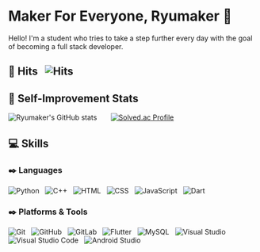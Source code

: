 # Maker For Everyone, Ryumaker 👋
Hello! I'm a student who tries to take a step further every day with the goal of becoming a full stack developer.

## :bell: Hits &nbsp; ![Hits](https://hits.seeyoufarm.com/api/count/incr/badge.svg?url=https%3A%2F%2Fgithub.com%2FRyumaker&count_bg=%23FF9E9B&title_bg=%23FF3232&icon=&icon_color=%23D53838&title=Hits&edge_flat=false)

## 💪 Self-Improvement Stats
![Ryumaker's GitHub stats](https://github-readme-stats.vercel.app/api?username=Ryumaker&show_icons=true&theme=gruvbox) &nbsp; &nbsp; &nbsp;
[![Solved.ac Profile](http://mazassumnida.wtf/api/v2/generate_badge?boj=lsouheev4968)](https://solved.ac/lsouheev4968/)

## :computer: Skills
### :black_nib: Languages
![Python](https://img.shields.io/badge/Python-FF3232?&style=flat-round&logo=Python&logoColor=white) &nbsp;
![C++](https://img.shields.io/badge/C++-2828CD?&style=flat-round&logo=C%2B%2B&logoColor=white) &nbsp;
![HTML](https://img.shields.io/badge/HTML-0A6E0A?&style=flat-round&logo=HTML5&logoColor=white) &nbsp;
![CSS](https://img.shields.io/badge/CSS-C71F8F?&style=flat-round&logo=CSS3&logoColor=white) &nbsp;
![JavaScript](https://img.shields.io/badge/JavaScript-FF8200?&style=flat-round&logo=JavaScript&logoColor=white) &nbsp;
![Dart](https://img.shields.io/badge/Dart-8B4513?&style=flat-round&logo=Dart&logoColor=white) &nbsp;

### :black_nib: Platforms & Tools
![Git](https://img.shields.io/badge/Git-A52A2A?&style=flat-round&logo=Git&logoColor=white) &nbsp;
![GitHub](https://img.shields.io/badge/GitHub-000000?&style=flat-round&logo=GitHub&logoColor=white) &nbsp;
![GitLab](https://img.shields.io/badge/GitLab-FFDCDC?&style=flat-round&logo=GitLab&logoColor=white) &nbsp;
![Flutter](https://img.shields.io/badge/Flutter-1E90FF?&style=flat-round&logo=Flutter&logoColor=white) &nbsp;
![MySQL](https://img.shields.io/badge/MySQL-483D8B?&style=flat-round&logo=MySQL&logoColor=white) &nbsp;
![Visual Studio](https://img.shields.io/badge/Visual%20Studio-EE84EA?&style=flat-round&logo=Visual%20Studio&logoColor=white) &nbsp;
![Visual Studio Code](https://img.shields.io/badge/Visual%20Studio%20Code-1E90FF?&style=flat-round&logo=Visual%20Studio%20Code&logoColor=white) &nbsp;
![Android Studio](https://img.shields.io/badge/Android%20Studio-64CD3C?&style=flat-round&logo=Android%20Studio&logoColor=white) &nbsp;
